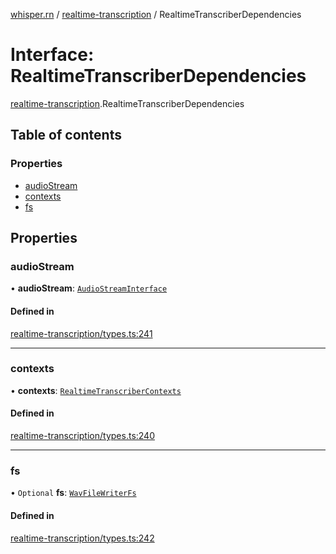 [whisper.rn](../README.md) / [realtime-transcription](../modules/realtime_transcription.md) / RealtimeTranscriberDependencies

# Interface: RealtimeTranscriberDependencies

[realtime-transcription](../modules/realtime_transcription.md).RealtimeTranscriberDependencies

## Table of contents

### Properties

- [audioStream](realtime_transcription.RealtimeTranscriberDependencies.md#audiostream)
- [contexts](realtime_transcription.RealtimeTranscriberDependencies.md#contexts)
- [fs](realtime_transcription.RealtimeTranscriberDependencies.md#fs)

## Properties

### audioStream

• **audioStream**: [`AudioStreamInterface`](realtime_transcription.AudioStreamInterface.md)

#### Defined in

[realtime-transcription/types.ts:241](https://github.com/mybigday/whisper.rn/blob/874c510/src/realtime-transcription/types.ts#L241)

___

### contexts

• **contexts**: [`RealtimeTranscriberContexts`](realtime_transcription.RealtimeTranscriberContexts.md)

#### Defined in

[realtime-transcription/types.ts:240](https://github.com/mybigday/whisper.rn/blob/874c510/src/realtime-transcription/types.ts#L240)

___

### fs

• `Optional` **fs**: [`WavFileWriterFs`](realtime_transcription.WavFileWriterFs.md)

#### Defined in

[realtime-transcription/types.ts:242](https://github.com/mybigday/whisper.rn/blob/874c510/src/realtime-transcription/types.ts#L242)
